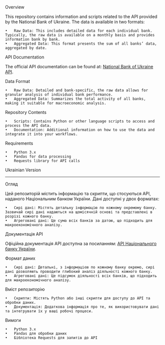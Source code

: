 Overview

This repository contains information and scripts related to the API provided by the National Bank of Ukraine. The data is available in two formats:

	•	Raw Data: This includes detailed data for each individual bank. Typically, the raw data is available on a monthly basis and provides information bank by bank.
	•	Aggregated Data: This format presents the sum of all banks’ data, aggregated by date.

API Documentation

The official API documentation can be found at: [National Bank of Ukraine API](https://bank.gov.ua/ua/open-data/api-dev).

Data Format

	•	Raw Data: Detailed and bank-specific, the raw data allows for granular analysis of individual bank performance.
	•	Aggregated Data: Summarizes the total activity of all banks, making it suitable for macroeconomic analysis.

Repository Contents

	•	Scripts: Contains Python or other language scripts to access and process the API data.
	•	Documentation: Additional information on how to use the data and integrate it into your workflows.

Requirements

	•	Python 3.x
	•	Pandas for data processing
	•	Requests library for API calls

Ukrainian Version

----------------------------------------------------------------------------------------------------------------------------------------------------------

Огляд

Цей репозиторій містить інформацію та скрипти, що стосуються API, наданого Національним банком України. Дані доступні у двох форматах:

	•	Сирі дані: Містять детальну інформацію по кожному окремому банку. Зазвичай сирі дані надаються на щомісячній основі та представлені в розрізі кожного банку.
	•	Агреговані дані: Це сума всіх банків за датою, що підходить для макроекономічного аналізу.

Документація API

Офіційна документація API доступна за посиланням: [API Національного банку України](https://bank.gov.ua/ua/open-data/api-dev).

Формат даних

	•	Сирі дані: Детальні, з інформацією по кожному банку окремо, сирі дані дозволяють проводити глибокий аналіз діяльності кожного банку.
	•	Агреговані дані: Це підсумок діяльності всіх банків, що підходить для макроекономічного аналізу.

Вміст репозиторію

	•	Скрипти: Містять Python або інші скрипти для доступу до API та обробки даних.
	•	Документація: Додаткова інформація про те, як використовувати дані та інтегрувати їх у ваші робочі процеси.

Вимоги

	•	Python 3.x
	•	Pandas для обробки даних
	•	Бібліотека Requests для запитів до API